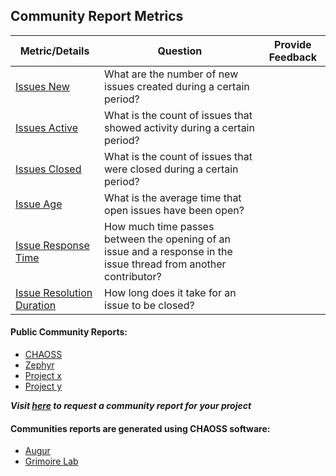 ## Community Report Metrics

<div>
<table>
  <thead><tr><th>Metric/Details</th><th>Question</th><th>Provide Feedback</th></tr></thead>
<tbody>
  <tr><td><a href="https://chaoss.community/metric-issues-new/">Issues New</a></td><td>What are the number of new issues created during a certain period?</td><td></td></tr>
  <tr><td><a href="https://chaoss.community/metric-issues-active/">Issues Active</a></td><td>What is the count of issues  that showed activity during a certain period?</td><td></td></tr>
  <tr><td><a href="https://chaoss.community/metric-issues-closed/">Issues Closed</a></td><td>What is the count of issues that were closed during a certain period?</td><td></td></tr>
  <tr><td><a href="https://chaoss.community/metric-issue-age/">Issue Age</a></td><td>What is the average time that open issues have been open?</td><td></td></tr>
  <tr><td><a href="https://chaoss.community/metric-issue-response-time/">Issue Response Time</a></td><td>How much time passes between the opening of an issue and a response in the issue thread from another contributor?</td><td></td></tr>
  <tr><td><a href="https://chaoss.community/metric-issue-resolution-duration/">Issue Resolution Duration</a></td><td>How long does it take for an issue to be closed?</td><td></td></tr>
</tbody>
</table>
</div>

#### Public Community Reports:
* <a href="#">CHAOSS</a>
* <a href="#">Zephyr</a>
* <a href="#">Project x</a>
* <a href="#">Project y</a>

***Visit <a href="#">here</a> to request a community report for your project***

#### Communities reports are generated using CHAOSS software:
* <a href="#">Augur</a>
* <a href="#">Grimoire Lab</a>
